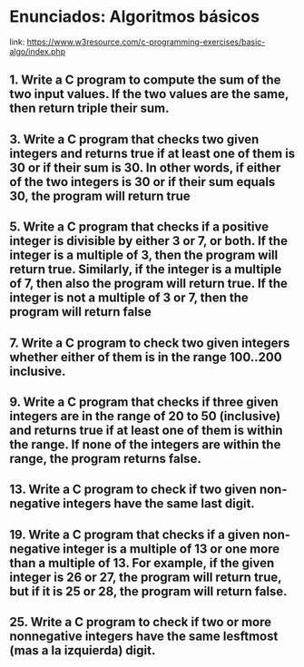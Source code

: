 # Enunciados: Algoritmos básicos
link: https://www.w3resource.com/c-programming-exercises/basic-algo/index.php

## 1. Write a C program to compute the sum of the two input values. If the two values are the same, then return triple their sum.

## 3. Write a C program that checks two given integers and returns true if at least one of them is 30 or if their sum is 30. In other words, if either of the two integers is 30 or if  their sum equals 30, the program will return true

## 5. Write a C program that checks if a positive integer is divisible by either 3 or 7, or both. If the integer is a  multiple of 3, then the program will return true. Similarly, if the integer is a multiple of 7, then also the program will return true. If the integer is not a multiple of 3 or 7, then the program will return false

## 7. Write a C program to check two given integers whether either of them is in the range 100..200 inclusive.

## 9. Write a C program that checks if three given integers are in the range of 20 to 50 (inclusive) and returns true if at least one of them is within the range. If none of the integers are within the range, the program returns false.

## 13. Write a C program to check if two given non-negative integers have the same last digit.

## 19. Write a C program that checks if a given non-negative integer is a multiple of 13 or one more than a multiple of 13. For example, if the given integer is 26 or 27, the program will return true, but if it is 25 or 28, the program will return false.

## 25. Write a C program to check if two or more nonnegative integers have the same lesftmost (mas a la izquierda) digit.
